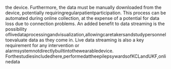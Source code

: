 the device. Furthermore, the data must be manually downloaded from the device, potentially
requiringregularpatientparticipation.
This process can be automated during online collection, at the expense of a potential for
data loss due to connection problems. An added benefit to data streaming is the possibility
oflivedataprocessingandvisualization,allowingcaretakersandstudypersonneltoevaluate
data as they come in. Live data streaming is also a key requirement for any intervention or
alarmsystemnotdirectlybuiltintothewearabledevice.
Forthestudiesincludedhere,performedattheepilepsywardsofKCLandUKF,onlinedata
